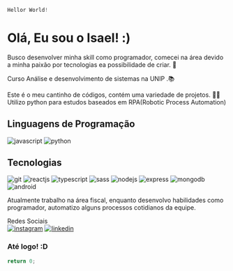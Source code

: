 ~~~javascript
Hellor World!
~~~

# Olá, Eu sou o Isael! :)
Busco desenvolver minha skill como programador, comecei na área devido a minha paixão por tecnologias ea possibilidade de criar. 🔧   

Curso Análise e desenvolvimento de sistemas na UNIP .📚 

Este é o meu cantinho de códigos, contém uma variedade de projetos. 👩‍💻  
Utilizo python para estudos baseados em RPA(Robotic Process Automation)

## Linguagens de Programação
![javascript](https://cdn.iconscout.com/icon/free/png-64/javascript-2752148-2284965.png)
![python](https://cdn.iconscout.com/icon/free/png-64/python-2-226051.png)

## Tecnologias

![git](https://cdn.iconscout.com/icon/free/png-64/git-225996.png) 
![reactjs](https://cdn.iconscout.com/icon/free/png-64/react-3-1175109.png)
![typescript](https://cdn.iconscout.com/icon/free/png-64/typescript-1174965.png)
![sass](https://cdn.iconscout.com/icon/free/png-64/sass-226054.png)
![nodejs](https://cdn.iconscout.com/icon/free/png-64/nodejs-2-226035.png)
![express](https://cdn.iconscout.com/icon/free/png-64/express-9-1175170.png)
![mongodb](https://cdn.iconscout.com/icon/free/png-64/mongodb-226029.png)
![android](https://cdn.iconscout.com/icon/free/png-64/android-206-675862.png)

Atualmente trabalho na área fiscal, enquanto desenvolvo habilidades como programador, automatizo alguns processos cotidianos da equipe.

Redes Sociais  
[![instagram](https://cdn.iconscout.com/icon/free/png-32/instagram-188-498425.png)](https://www.instagram.com/isaelsantos0/?hl=pt-br)
[![linkedin](https://cdn.iconscout.com/icon/free/png-32/linkedin-162-498418.png)](https://www.linkedin.com/in/isael-sousa-a31367173/)

### Até logo! :D

~~~javascript
return 0;
~~~